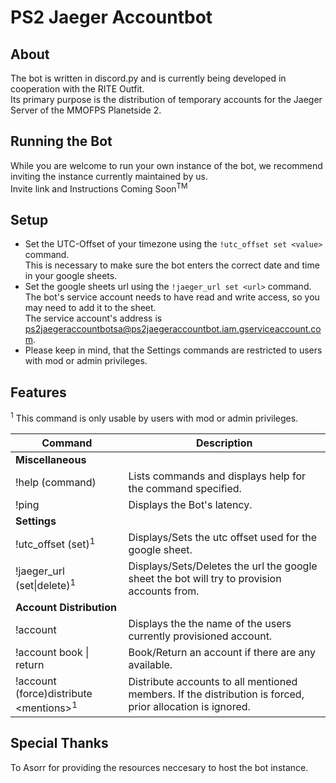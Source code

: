 # PS2 Jaeger Accountbot
## About
The bot is written in discord.py and is currently being developed in cooperation with the RITE Outfit.  
Its primary purpose is the distribution of temporary accounts for the Jaeger Server of the MMOFPS Planetside 2.

## Running the Bot
While you are welcome to run your own instance of the bot, we recommend inviting the instance currently maintained by us.  
Invite link and Instructions Coming Soon<sup>TM</sup>

## Setup
- Set the UTC-Offset of your timezone using the `!utc_offset set <value>` command.  
  This is necessary to make sure the bot enters the correct date and time in your google sheets.
- Set the google sheets url using the `!jaeger_url set <url>` command.  
  The bot's service account needs to have read and write access, so you may need to add it to the sheet.  
  The service account's address is ps2jaegeraccountbotsa@ps2jaegeraccountbot.iam.gserviceaccount.com.
- Please keep in mind, that the Settings commands are restricted to users with mod or admin privileges.

## Features

<sup>1</sup> This command is only usable by users with mod or admin privileges.

| Command | Description |
| --- | --- |
| **Miscellaneous** | |
| !help (command)| Lists commands and displays help for the command specified. |
| !ping | Displays the Bot's latency. |
| **Settings** | |
| !utc_offset (set)<sup>1</sup> | Displays/Sets the utc offset used for the google sheet. |
| !jaeger_url (set\|delete)<sup>1</sup> | Displays/Sets/Deletes the url the google sheet the bot will try to provision accounts from. |
| **Account Distribution** | |
| !account | Displays the the name of the users currently provisioned account. |
| !account book \| return | Book/Return an account if there are any available. |
| !account (force)distribute \<mentions><sup>1</sup>| Distribute accounts to all mentioned members. If the distribution is forced, prior allocation is ignored. |

## Special Thanks

To Asorr for providing the resources neccesary to host the bot instance.